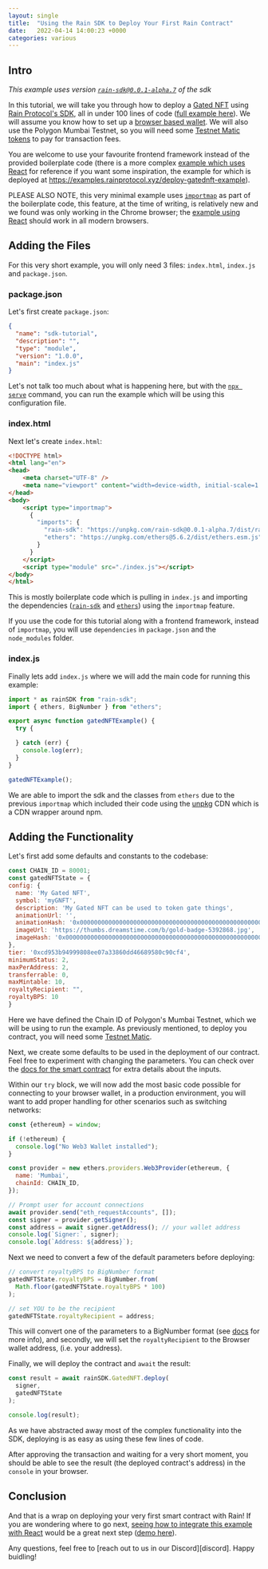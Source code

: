 ```yaml
---
layout: single
title:  "Using the Rain SDK to Deploy Your First Rain Contract"
date:   2022-04-14 14:00:23 +0000
categories: various
---
```


## Intro

_This example uses version [`rain-sdk@0.0.1-alpha.7`][rain-sdk] of the sdk_

In this tutorial, we will take you through how to deploy a [Gated NFT][token-gating] using [Rain Protocol's SDK][rain-sdk], all in under 100 lines of code ([full example here][full-example]). We will assume you know how to set up a [browser based wallet][metamask]. We will also use the Polygon Mumbai Testnet, so you will need some [Testnet Matic tokens][mumbai] to pay for transaction fees.

You are welcome to use your favourite frontend framework instead of the provided boilerplate code (there is a more complex [example which uses React][react-example] for reference if you want some inspiration, the example for which is deployed at https://examples.rainprotocol.xyz/deploy-gatednft-example).

PLEASE ALSO NOTE, this very minimal example uses [`importmap`][system-js] as part of the boilerplate code, this feature, at the time of writing, is relatively new and we found was only working in the Chrome browser; the [example using React][react-example] should work in all modern browsers.

## Adding the Files

For this very short example, you will only need 3 files: `index.html`, `index.js` and `package.json`.

### package.json

Let's first create `package.json`:

```json
{
  "name": "sdk-tutorial",
  "description": "",
  "type": "module",
  "version": "1.0.0",
  "main": "index.js"
}
```

Let's not talk too much about what is happening here, but with the [`npx serve`][npx] command, you can run the example which will be using this configuration file.

### index.html

Next let's create `index.html`:

```html
<!DOCTYPE html>
<html lang="en">
<head>
    <meta charset="UTF-8" />
    <meta name="viewport" content="width=device-width, initial-scale=1.0" />
</head>
<body>
    <script type="importmap">
      {
        "imports": {
          "rain-sdk": "https://unpkg.com/rain-sdk@0.0.1-alpha.7/dist/rain-sdk.esm.js",
          "ethers": "https://unpkg.com/ethers@5.6.2/dist/ethers.esm.js"
        }
      }
    </script>
    <script type="module" src="./index.js"></script>
</body>
</html>
```

This is mostly boilerplate code which is pulling in `index.js` and importing the dependencies ([`rain-sdk`][rain-sdk] and [`ethers`][ethers]) using the `importmap` feature.

If you use the code for this tutorial along with a frontend framework, instead of `importmap`, you will use `dependencies` in `package.json` and the `node_modules` folder.

### index.js

Finally lets add `index.js` where we will add the main code for running this example:

```javascript
import * as rainSDK from "rain-sdk";
import { ethers, BigNumber } from "ethers";

export async function gatedNFTExample() {
  try {

  } catch (err) {
    console.log(err);
  }
}

gatedNFTExample();
```

We are able to import the sdk and the classes from `ethers` due to the previous `importmap` which included their code using the [unpkg][unpkg] CDN which is a CDN wrapper around npm.

## Adding the Functionality

Let's first add some defaults and constants to the codebase:

```javascript
const CHAIN_ID = 80001;
const gatedNFTState = {
config: {
  name: 'My Gated NFT',
  symbol: 'myGNFT',
  description: 'My Gated NFT can be used to token gate things',
  animationUrl: '',
  animationHash: '0x0000000000000000000000000000000000000000000000000000000000000000',
  imageUrl: 'https://thumbs.dreamstime.com/b/gold-badge-5392868.jpg',
  imageHash: '0x0000000000000000000000000000000000000000000000000000000000000000',
},
tier: '0xcd953b94999808ee07a33860dd46689580c90cf4',
minimumStatus: 2,
maxPerAddress: 2,
transferrable: 0,
maxMintable: 10,
royaltyRecipient: "",
royaltyBPS: 10
}
```

Here we have defined the Chain ID of Polygon's Mumbai Testnet, which we will be using to run the example. As previously mentioned, to deploy you contract, you will need some [Testnet Matic][mumbai].

Next, we create some defaults to be used in the deployment of our contract. Feel free to experiment with changing the parameters. You can check over the [docs for the smart contract][docs] for extra details about the inputs.

Within our `try` block, we will now add the most basic code possible for connecting to your browser wallet, in a production environment, you will want to add proper handling for other scenarios such as switching networks:

```javascript
const {ethereum} = window;

if (!ethereum) {
  console.log("No Web3 Wallet installed");
}

const provider = new ethers.providers.Web3Provider(ethereum, {
  name: 'Mumbai',
  chainId: CHAIN_ID,
});

// Prompt user for account connections
await provider.send("eth_requestAccounts", []);
const signer = provider.getSigner();
const address = await signer.getAddress(); // your wallet address
console.log(`Signer:`, signer);
console.log(`Address: ${address}`);
```

Next we need to convert a few of the default parameters before deploying:

```javascript
// convert royaltyBPS to BigNumber format
gatedNFTState.royaltyBPS = BigNumber.from(
  Math.floor(gatedNFTState.royaltyBPS * 100)
);

// set YOU to be the recipient
gatedNFTState.royaltyRecipient = address;
```

This will convert one of the parameters to a BigNumber format (see [docs][docs] for more info), and secondly, we will set the `royaltyRecipient` to the Browser wallet address, (i.e. your address).

Finally, we will deploy the contract and `await` the result:

```javascript
const result = await rainSDK.GatedNFT.deploy(
  signer,
  gatedNFTState
);

console.log(result);
```

As we have abstracted away most of the complex functionality into the SDK, deploying is as easy as using these few lines of code.

After approving the transaction and waiting for a very short moment, you should be able to see the result (the deployed contract's address) in the `console` in your browser.

## Conclusion

And that is a wrap on deploying your very first smart contract with Rain! If you are wondering where to go next, [seeing how to integrate this example with React][react-example] would be a great next step ([demo here][react-example-live]).

Any questions, feel free to [reach out to us in our Discord][discord]. Happy buidling!

[token-gating]: https://medium.com/@jshanks21/nft-meaning-token-gating-ad83aef7cccd
[telegram]: https://t.me/+w4mJbCT6IfI2YTU0
[docs]: /
[react-example]: https://github.com/beehive-innovation/examples.rainprotocol.xyz/tree/master/src/examples/DeployGatedNFTExample
[react-example-live]:  https://examples.rainprotocol.xyz/deploy-gatednft-example
[unpkg]: https://unpkg.com/
[mumbai]: https://faucet.polygon.technology/
[metamask]: https://www.youtube.com/watch?v=6h_liI6atEk
[system-js]: https://www.digitalocean.com/community/tutorials/how-to-dynamically-import-javascript-with-import-maps
[npx]: https://stackoverflow.com/questions/50605219/difference-between-npx-and-npm
[rain-sdk]: https://github.com/beehive-innovation/rain-sdk
[ethers]: https://github.com/ethers-io/ethers.js/
[full-example]: https://github.com/unegma/sdk-tutorial